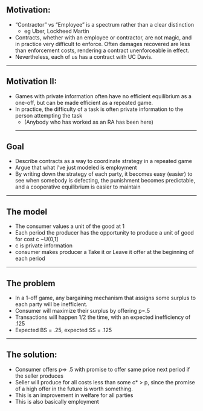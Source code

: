 ## Motivation:
* “Contractor” vs “Employee” is a spectrum rather than a clear distinction
	* eg Uber, Lockheed Martin
* Contracts, whether with an employee or contractor, are not magic, and in practice very difficult to enforce.  Often damages recovered are less than enforcement costs, rendering a contract unenforceable in effect.
* Nevertheless, each of us has a contract with UC Davis.

---
## Motivation II:
* Games with private information often have no efficient equilibrium as a one-off, but can be made efficient as a repeated game.
* In practice, the difficulty of a task is often private information to the person attempting the task
	* (Anybody who has worked as an RA has been here)
	---
## Goal
* Describe contracts as a way to coordinate strategy in a repeated game
* Argue that what I’ve just modeled is employment
* By writing down the strategy of each party, it becomes easy (easier) to see when somebody is defecting, the punishment becomes predictable, and a cooperative equilibrium is easier to maintain
---
## The model
* The consumer values a unit of the good at 1
* Each period the producer has the opportunity to produce a unit of good for cost c ~U(0,1]
* c is private information
* consumer makes producer a Take it or Leave it offer at the beginning of each period 
---
## The problem
* In a 1-off game, any bargaining mechanism that assigns some surplus to each party will be inefficient.
* Consumer will maximize their surplus by offering p=.5
* Transactions will happen 1/2 the time, with an expected inefficiency of .125
* Expected BS = .25, expected SS = .125
---
## The solution:
* Consumer offers p=> .5  with promise to offer same price next period if the seller produces
* Seller will produce for all costs less than some c* > p, since the promise of a high offer in the future is worth something.
* This is an improvement in welfare for all parties
* This is also basically employment 
